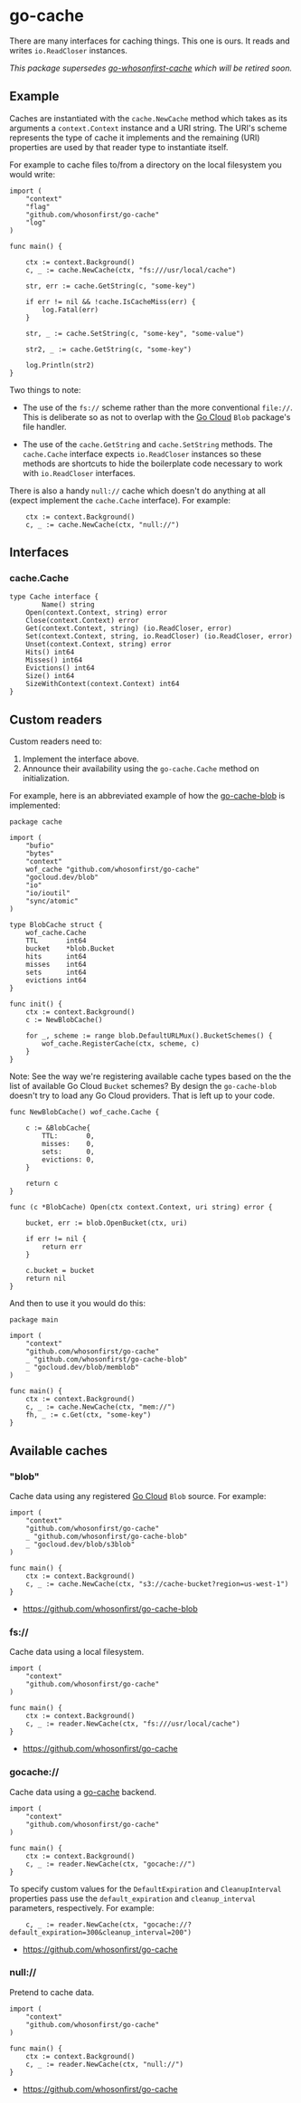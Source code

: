 # go-cache

There are many interfaces for caching things. This one is ours. It reads and writes `io.ReadCloser` instances.

_This package supersedes [go-whosonfirst-cache](https://github.com/whosonfirst/go-whosonfirst-cache) which will be retired soon._

## Example

Caches are instantiated with the `cache.NewCache` method which takes as its arguments a `context.Context` instance and a URI string. The URI's scheme represents the type of cache it implements and the remaining (URI) properties are used by that reader type to instantiate itself.

For example to cache files to/from a directory on the local filesystem you would write:

```
import (
	"context"
	"flag"
	"github.com/whosonfirst/go-cache"
	"log"
)

func main() {

	ctx := context.Background()
	c, _ := cache.NewCache(ctx, "fs:///usr/local/cache")

	str, err := cache.GetString(c, "some-key")

	if err != nil && !cache.IsCacheMiss(err) {
		log.Fatal(err)
	}

	str, _ := cache.SetString(c, "some-key", "some-value")

	str2, _ := cache.GetString(c, "some-key")

	log.Println(str2)
}
```

Two things to note:

* The use of the `fs://` scheme rather than the more conventional `file://`. This is deliberate so as not to overlap with the [Go Cloud](https://gocloud.dev/howto/blob/) `Blob` package's file handler.

* The use of the `cache.GetString` and `cache.SetString` methods. The `cache.Cache` interface expects `io.ReadCloser` instances so these methods are shortcuts to hide the boilerplate code necessary to work with `io.ReadCloser` interfaces.

There is also a handy `null://` cache which doesn't do anything at all (expect implement the `cache.Cache` interface). For example:

```
	ctx := context.Background()
	c, _ := cache.NewCache(ctx, "null://")
```

## Interfaces

### cache.Cache

```
type Cache interface {
     	Name() string
	Open(context.Context, string) error
	Close(context.Context) error
	Get(context.Context, string) (io.ReadCloser, error)
	Set(context.Context, string, io.ReadCloser) (io.ReadCloser, error)
	Unset(context.Context, string) error
	Hits() int64
	Misses() int64
	Evictions() int64
	Size() int64
	SizeWithContext(context.Context) int64
}
```

## Custom readers

Custom readers need to:

1. Implement the interface above.
2. Announce their availability using the `go-cache.Cache` method on initialization.

For example, here is an abbreviated example of how the [go-cache-blob](https://github.com/whosonfirst/go-cache-blob/) is implemented:

```
package cache

import (
	"bufio"
	"bytes"
	"context"
	wof_cache "github.com/whosonfirst/go-cache"
	"gocloud.dev/blob"
	"io"
	"io/ioutil"
	"sync/atomic"
)

type BlobCache struct {
	wof_cache.Cache
	TTL       int64
	bucket    *blob.Bucket
	hits      int64
	misses    int64
	sets      int64
	evictions int64
}

func init() {
	ctx := context.Background()
	c := NewBlobCache()

	for _, scheme := range blob.DefaultURLMux().BucketSchemes() {
		wof_cache.RegisterCache(ctx, scheme, c)
	}
}
```

Note: See the way we're registering available cache types based on the the list of available Go Cloud `Bucket` schemes? By design the `go-cache-blob` doesn't try to load any Go Cloud providers. That is left up to your code.

```
func NewBlobCache() wof_cache.Cache {

	c := &BlobCache{
		TTL:       0,
		misses:    0,
		sets:      0,
		evictions: 0,
	}

	return c
}

func (c *BlobCache) Open(ctx context.Context, uri string) error {

	bucket, err := blob.OpenBucket(ctx, uri)

	if err != nil {
		return err
	}

	c.bucket = bucket
	return nil
}
```

And then to use it you would do this:

```
package main

import (
	"context"
	"github.com/whosonfirst/go-cache"
	_ "github.com/whosonfirst/go-cache-blob"
	_ "gocloud.dev/blob/memblob"
)

func main() {
	ctx := context.Background()
	c, _ := cache.NewCache(ctx, "mem://")
	fh, _ := c.Get(ctx, "some-key")
}
```

## Available caches

### "blob"

Cache data using any registered [Go Cloud](https://gocloud.dev/howto/blob/) `Blob` source. For example:

```
import (
	"context"
	"github.com/whosonfirst/go-cache"
	_ "github.com/whosonfirst/go-cache-blob"
	_ "gocloud.dev/blob/s3blob"	
)

func main() {
	ctx := context.Background()
	c, _ := cache.NewCache(ctx, "s3://cache-bucket?region=us-west-1")
}
```

* https://github.com/whosonfirst/go-cache-blob

### fs://

Cache data using a local filesystem.

```
import (
	"context"
	"github.com/whosonfirst/go-cache"
)

func main() {
	ctx := context.Background()
	c, _ := reader.NewCache(ctx, "fs:///usr/local/cache")
}
```

* https://github.com/whosonfirst/go-cache

### gocache://

Cache data using a [go-cache](https://github.com/patrickmn/go-cache) backend.

```
import (
	"context"
	"github.com/whosonfirst/go-cache"
)

func main() {
	ctx := context.Background()
	c, _ := reader.NewCache(ctx, "gocache://")
}
```

To specify custom values for the `DefaultExpiration` and `CleanupInterval` properties pass use the `default_expiration` and `cleanup_interval` parameters, respectively. For example:

```
	c, _ := reader.NewCache(ctx, "gocache://?default_expiration=300&cleanup_interval=200")
```

* https://github.com/whosonfirst/go-cache

### null://

Pretend to cache data.

```
import (
	"context"
	"github.com/whosonfirst/go-cache"
)

func main() {
	ctx := context.Background()
	c, _ := reader.NewCache(ctx, "null://")
}
```

* https://github.com/whosonfirst/go-cache